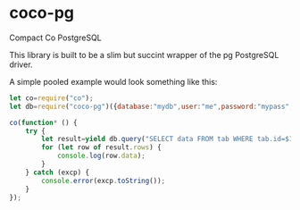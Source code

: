 # coco-pg

Compact Co PostgreSQL


This library is built to be a slim but succint wrapper of the pg PostgreSQL driver.

A simple pooled example would look something like this:
```js
let co=require("co");
let db=require("coco-pg")({database:"mydb",user:"me",password:"mypass",max:30,idleTimeoutMillis: 30000});

co(function* () {
	try {
		let result=yield db.query("SELECT data FROM tab WHERE tab.id=$1",123);
		for (let row of result.rows) {
			console.log(row.data);
		}
	} catch (excp) {
		console.error(excp.toString());
	}
});
```

